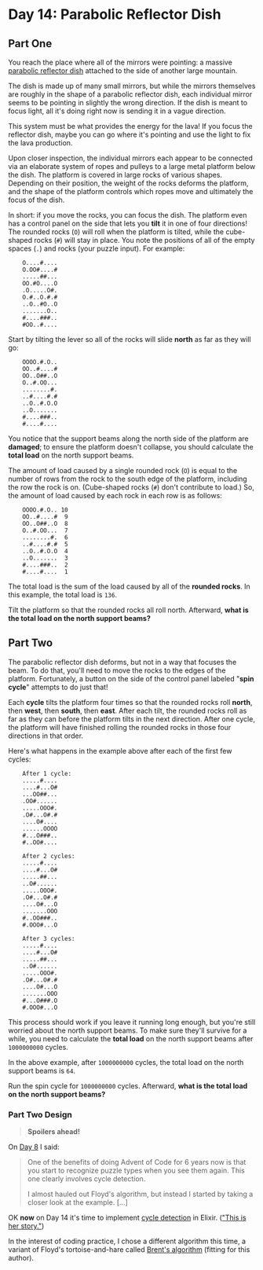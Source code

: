 # Day 14: Parabolic Reflector Dish

## Part One

You reach the place where all of the mirrors were pointing: a massive
[parabolic reflector dish](https://en.wikipedia.org/wiki/Parabolic_reflector)
attached to the side of another large mountain.

The dish is made up of many small mirrors, but while the mirrors
themselves are roughly in the shape of a parabolic reflector dish, each
individual mirror seems to be pointing in slightly the wrong direction.
If the dish is meant to focus light, all it's doing right now is sending
it in a vague direction.

This system must be what provides the energy for the lava! If you focus
the reflector dish, maybe you can go where it's pointing and use the
light to fix the lava production.

Upon closer inspection, the individual mirrors each appear to be
connected via an elaborate system of ropes and pulleys to a large metal
platform below the dish. The platform is covered in large rocks of
various shapes. Depending on their position, the weight of the rocks
deforms the platform, and the shape of the platform controls which ropes
move and ultimately the focus of the dish.

In short: if you move the rocks, you can focus the dish. The platform
even has a control panel on the side that lets you **tilt** it in one of
four directions! The rounded rocks (`O`) will roll when the platform is
tilted, while the cube-shaped rocks (`#`) will stay in place. You note
the positions of all of the empty spaces (`.`) and rocks (your puzzle
input). For example:

```
    O....#....
    O.OO#....#
    .....##...
    OO.#O....O
    .O.....O#.
    O.#..O.#.#
    ..O..#O..O
    .......O..
    #....###..
    #OO..#....
```

Start by tilting the lever so all of the rocks will slide **north** as far
as they will go:

```
    OOOO.#.O..
    OO..#....#
    OO..O##..O
    O..#.OO...
    ........#.
    ..#....#.#
    ..O..#.O.O
    ..O.......
    #....###..
    #....#....
```

You notice that the support beams along the north side of the platform
are **damaged**; to ensure the platform doesn't collapse, you should
calculate the **total load** on the north support beams.

The amount of load caused by a single rounded rock (`O`) is equal to the
number of rows from the rock to the south edge of the platform,
including the row the rock is on. (Cube-shaped rocks (`#`) don't
contribute to load.) So, the amount of load caused by each rock in each
row is as follows:

```
    OOOO.#.O.. 10
    OO..#....#  9
    OO..O##..O  8
    O..#.OO...  7
    ........#.  6
    ..#....#.#  5
    ..O..#.O.O  4
    ..O.......  3
    #....###..  2
    #....#....  1
```

The total load is the sum of the load caused by all of the **rounded
rocks**. In this example, the total load is `136`.

Tilt the platform so that the rounded rocks all roll north. Afterward,
**what is the total load on the north support beams?**

## Part Two

The parabolic reflector dish deforms, but not in a way that focuses the
beam. To do that, you'll need to move the rocks to the edges of the
platform. Fortunately, a button on the side of the control panel labeled
"**spin cycle**" attempts to do just that!

Each **cycle** tilts the platform four times so that the rounded rocks
roll **north**, then **west**, then **south**, then **east**. After each tilt,
the rounded rocks roll as far as they can before the platform tilts in
the next direction. After one cycle, the platform will have finished
rolling the rounded rocks in those four directions in that order.

Here's what happens in the example above after each of the first few
cycles:

```
    After 1 cycle:
    .....#....
    ....#...O#
    ...OO##...
    .OO#......
    .....OOO#.
    .O#...O#.#
    ....O#....
    ......OOOO
    #...O###..
    #..OO#....

    After 2 cycles:
    .....#....
    ....#...O#
    .....##...
    ..O#......
    .....OOO#.
    .O#...O#.#
    ....O#...O
    .......OOO
    #..OO###..
    #.OOO#...O

    After 3 cycles:
    .....#....
    ....#...O#
    .....##...
    ..O#......
    .....OOO#.
    .O#...O#.#
    ....O#...O
    .......OOO
    #...O###.O
    #.OOO#...O
```

This process should work if you leave it running long enough, but you're
still worried about the north support beams. To make sure they'll
survive for a while, you need to calculate the **total load** on the north
support beams after `1000000000` cycles.

In the above example, after `1000000000` cycles, the total load on the
north support beams is `64`.

Run the spin cycle for `1000000000` cycles. Afterward, **what is the
total load on the north support beams?**

### Part Two Design

> **Spoilers ahead!**

On [Day 8](../day-08/) I said:

> One of the benefits of doing Advent of Code for 6 years now is that you start to recognize puzzle types when you see them again. This one clearly involves cycle detection.
> 
> I almost hauled out Floyd's algorithm, but instead I started by taking a closer look at the example. [...]

OK **now** on Day 14 it's time to implement [cycle detection](https://en.wikipedia.org/wiki/Cycle%5Fdetection) in Elixir. (["This is her story."](https://en.wikipedia.org/wiki/The_Hitchhiker%27s_Guide_to_the_Galaxy))

In the interest of coding practice, I chose a different algorithm this time, a variant of Floyd's tortoise-and-hare called [Brent's algorithm](https://en.wikipedia.org/wiki/Cycle%5Fdetection#Brent's_algorithm) (fitting for this author).
